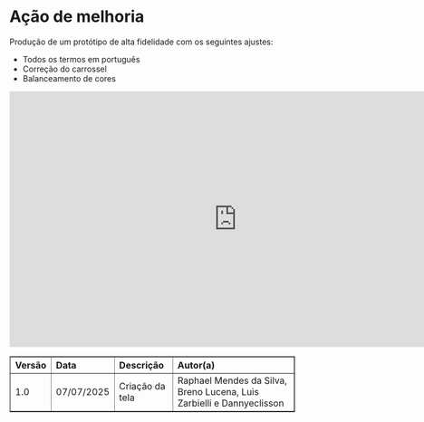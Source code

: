 # Ação de melhoria

Produção de um protótipo de alta fidelidade com os seguintes ajustes:

* Todos os termos em português
* Correção do carrossel
* Balanceamento de cores

<iframe style="border: 1px solid rgba(0, 0, 0, 0.1);" width="800" height="450" src="https://embed.figma.com/design/RNn4b10Mb8eAVRoDN77SuN/Untitled?node-id=0-1&embed-host=share" allowfullscreen></iframe>

<table border="1" style="width:100%; border-collapse: collapse; text-align: left;">
  <thead>
    <tr>
      <th>Versão</th>
      <th>Data</th>
      <th>Descrição</th>
      <th>Autor(a)</th>
    </tr>
  </thead>
  <tbody>
    <tr>
      <td>1.0</td>
      <td>07/07/2025</td>
      <td>Criação da tela</td>
      <td>Raphael Mendes da Silva, Breno Lucena, Luis Zarbielli e Dannyeclisson</td>
    </tr>
  </tbody>
</table>
